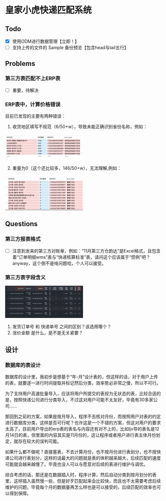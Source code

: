 # 皇家小虎快递匹配系统

## Todo
- [x] 使用ODM进行数据管理【立即！】
- [ ] 支持上传的文件的 Sample 备份预览【包含head与tail五行】

## Problems
### 第三方表匹配不上ERP表
- [ ] 重要，待解决

### ERP表中，计算价格错误
目前已发现的主要有两种错误：
1. 收货地区填写不规范（6/50+w），导致未能正确识别省份名称，例如：
<img width="50%" alt="picture 1" src=".imgs/1639525460152-97579f7fe2ca3a38b79dbe31af8d7d443f6bb2e389770af37b7cbfcb930e6c4a.png" />  

2. 重量为0（这个还比较多，146/50+w），无法理解,例如：
<img width="50%"  alt="picture 4" src=".imgs/1639526551331-6afaff748574f058027b17e33888123b28141b9574b5c35784c49ed5ae093697.png" />  

## Questions
### 第三方报表格式
- [ ] 注意到发来的第三方对账单，例如：“11月第三方仓韵达”是Excel格式，且包含着“订单明细wms”表与“快递核算标准”表，请问这个应该属于“惯例”吧？
anyway，这个倒不是啥问题哈，个人可以接受。

### 第三方表字段含义
<img width="50%" alt="picture 5" src=".imgs/1639527863226-37f709795842582ded91cf80e8799c28e39db020bf2712c395ae8fb9e397cb78.png" />  

1. 发货订单号 和 快递单号 之间的区别？该选用哪个？
2. 涨价金额 是什么，是不是无关紧要？





##  设计
### 数据库的表设计

数据库的设计里，我初步是想基于“年-月”设计表的，但这样的话，对于用户上传的表，就要逐一进行时间提取并标记然后分类，效率势必非常之慢，所以不可行。

为了支持用户高速批量导入，应该将用户所提交的表视为无状态的表，比较合适的是，按照快递公司进行分类导入，不过这对用户可能不太友好，毕竟有30多家公司……

那回到之前的方案，如果是按月导入，程序不去核对月份，而按照用户对表的约定进行数据库分类，这样是否可行呢？也许这是一个不错的方案，但这对用户的要求太高了，目前用户导出的erp表的表名与内容还有对不上的，比如ljx导的表名是12月14日的表，但里面的内容其实是11月份的，这让程序或者用户进行表主体月份划定，就存在较大的误判可能。

如果什么都不做呢？直接塞表，不去计算月份，也不按月份进行表划分，也不按快递公司进行表划分，这样的话最大的问题就是表的体积越来越大，后续匹配的速度可能就会越来越慢了。毕竟也没人可以与愿意对后续的表进行维护与调优。

综合考虑的话，那还是在数据插入时，程序计算，然后自动分类到按月划分的表里，这样插入虽然慢一些，但是好歹匹配起来会比较快，而且也不太需要考虑后续维护的问题，毕竟每个月的数据量再怎么样也是可以接受的，后续匹配的效率也可以得到保障。


